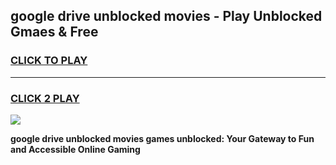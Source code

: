 
## google drive unblocked movies - Play Unblocked Gmaes & Free
<h3>
<a href="https://news.freeplayer.one?title=google_drive_unblocked_movies&ref=16F">CLICK TO PLAY</a></h3>
<hr>

<h3>
<a href="https://news.freeplayer.one?title=google_drive_unblocked_movies&ref=16F">CLICK 2 PLAY</a>
  
</h3>

<a href="https://news.freeplayer.one?title=google_drive_unblocked_movies&ref=16F/"><img src="https://clearcache.store/games.png"></a>


**google drive unblocked movies games unblocked: Your Gateway to Fun and Accessible Online Gaming**
